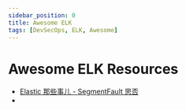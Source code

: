 ```yaml
---
sidebar_position: 0
title: Awesome ELK
tags: [DevSecOps, ELK, Awesome]
---
```


Awesome ELK Resources
=====================


- [Elastic 那些事儿 - SegmentFault 思否](https://segmentfault.com/blog/elastic-adventures)
-
